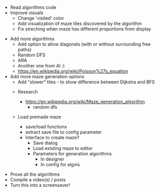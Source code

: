 + Read algorithms code
+ Improve visuals
    + Change 'visited' color
    + Add visualization of maze tiles discovered by the algorithm
    + Fix streching when maze has different proportions from display
* Add more algorithms
    -   Add option to allow diagonals (with or without surrounding free paths)
    +   Random DFS
    -   ARA
    -   Another one from AI :)
    -   https://en.wikipedia.org/wiki/Poisson%27s_equation
* Add more maze generation options
    +   Add "slower" tiles - to show difference between Dijkstra and BFS
    *   Research
        * https://en.wikipedia.org/wiki/Maze_generation_algorithm
            + random dfs

    *   Load premade maze
        +   save/load functions
        +   extract save file to config parameter
        *   Interface to create maze?
            +   Save dialog
            +   Load existing maze to editor
            *   Parameters for generation algorithms
                +   In designer
                -   In config for algvis
- Prove all the algorithms
- Compile a video(s) / posts
- Turn this into a screensaver!

